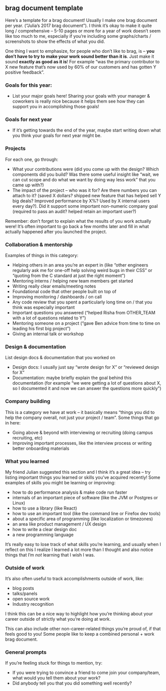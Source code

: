 ## brag document template

Here’s a template for a brag document! Usually I make one brag document per year. (“Julia’s 2017 brag document”). I think it’s okay to make it quite long / comprehensive – 5-10 pages or more for a year of work doesn’t seem like too much to me, especially if you’re including some graphs/charts / screenshots to show the effects of what you did.

One thing I want to emphasize, for people who don’t like to brag, is – **you don’t have to try to make your work sound better than it is**. Just make it sound **exactly as good as it is**! For example “was the primary contributor to X new feature that’s now used by 60% of our customers and has gotten Y positive feedback”.

### Goals for this year:

-   List your major goals here! Sharing your goals with your manager & coworkers is really nice because it helps them see how they can support you in accomplishing those goals!

### Goals for next year

-   If it’s getting towards the end of the year, maybe start writing down what you think your goals for next year might be.

### Projects

For each one, go through:

-   What your contributions were (did you come up with the design? Which components did you build? Was there some useful insight like “wait, we can cut scope and do what we want by doing way less work” that you came up with?)
-   The impact of the project – who was it for? Are there numbers you can attach to it? (saved X dollars? shipped new feature that has helped sell Y big deals? Improved performance by X%? Used by X internal users every day?). Did it support some important non-numeric company goal (required to pass an audit? helped retain an important user?)

Remember: don’t forget to explain what the results of you work actually were! It’s often important to go back a few months later and fill in what actually happened after you launched the project.

### Collaboration & mentorship

Examples of things in this category:

-   Helping others in an area you’re an expert in (like “other engineers regularly ask me for one-off help solving weird bugs in their CSS” or “quoting from the C standard at just the right moment”)
-   Mentoring interns / helping new team members get started
-   Writing really clear emails/meeting notes
-   Foundational code that other people built on top of
-   Improving monitoring / dashboards / on call
-   Any code review that you spent a particularly long time on / that you think was especially important
-   Important questions you answered (“helped Risha from OTHER_TEAM with a lot of questions related to Y”)
-   Mentoring someone on a project (“gave Ben advice from time to time on leading his first big project”)
-   Giving an internal talk or workshop

### Design & documentation

List design docs & documentation that you worked on

-   Design docs: I usually just say “wrote design for X” or “reviewed design for X”
-   Documentation: maybe briefly explain the goal behind this documentation (for example “we were getting a lot of questions about X, so I documented it and now we can answer the questions more quickly”)

### Company building

This is a category we have at work – it basically means “things you did to help the company overall, not just your project / team”. Some things that go in here:

-   Going above & beyond with interviewing or recruiting (doing campus recruiting, etc)
-   Improving important processes, like the interview process or writing better onboarding materials

### What you learned

My friend Julian suggested this section and I think it’s a great idea – try listing important things you learned or skills you’ve acquired recently! Some examples of skills you might be learning or improving:

-   how to do performance analysis & make code run faster
-   internals of an important piece of software (like the JVM or Postgres or Linux)
-   how to use a library (like React)
-   how to use an important tool (like the command line or Firefox dev tools)
-   about a specific area of programming (like localization or timezones)
-   an area like product management / UX design
-   how to write a clear design doc
-   a new programming language

It’s really easy to lose track of what skills you’re learning, and usually when I reflect on this I realize I learned a lot more than I thought and also notice things that I’m _not_ learning that I wish I was.

### Outside of work

It’s also often useful to track accomplishments outside of work, like:

-   blog posts
-   talks/panels
-   open source work
-   Industry recognition

I think this can be a nice way to highlight how you’re thinking about your career outside of strictly what you’re doing at work.

This can also include other non-career-related things you’re proud of, if that feels good to you! Some people like to keep a combined personal + work brag document.

### General prompts

If you’re feeling stuck for things to mention, try:

-   If you were trying to convince a friend to come join your company/team, what would you tell them about your work?
-   Did anybody tell you that you did something well recently?